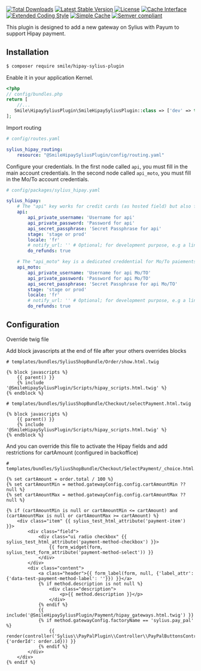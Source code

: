 [![Total Downloads](https://img.shields.io/packagist/dt/smile/hipay-sylius-plugin.svg?maxAge=86400)](https://packagist.org/packages/smile/hipay-sylius-plugin) [![Latest Stable Version](https://img.shields.io/packagist/v/smile/hipay-sylius-plugin.svg?maxAge=86400)](https://packagist.org/packages/smile/hipay-sylius-plugin) [![License](https://img.shields.io/packagist/l/smile/hipay-sylius-plugin.svg?maxAge=86400)](https://packagist.org/packages/smile/hipay-sylius-plugin) [![Cache Interface](https://img.shields.io/badge/CI-PSR6-orange.svg?maxAge=86400)](https://github.com/php-fig/cache) [![Extended Coding Style](https://img.shields.io/badge/ECS-PSR12-orange.svg?maxAge=86400)](https://www.php-fig.org/psr/psr-12/)  [![Simple Cache](https://img.shields.io/badge/SC-PSR16-orange.svg?maxAge=86400)](https://github.com/php-fig/simple-cache)
[![Semver compliant](https://img.shields.io/badge/Semver-2.0.0-yellow.svg?maxAge=86400)](https://semver.org/spec/v2.0.0.html) 



This plugin is designed to add a new gateway on Sylius with Payum to support Hipay payment.

## Installation 

```bash
$ composer require smile/hipay-sylius-plugin
```

Enable it in your application Kernel.

```php
<?php
// config/bundles.php
return [
    //...
   Smile\HipaySyliusPlugin\SmileHipaySyliusPlugin::class => ['dev' => true, 'test' => true],
];
```

Import routing

```yaml
# config/routes.yaml

sylius_hipay_routing:
    resource: "@SmileHipaySyliusPlugin/config/routing.yaml"
```

Configure your credentials.
In the first node called `api`, you must fill in the main account credentials.
In the second node called `api_moto`, you must fill in the Mo/To account credentials.

```yaml
# config/packages/sylius_hipay.yaml

sylius_hipay:
    # The "api" key works for credit cards (as hosted field) but also for paiement 3x/4x
    api:
        api_private_username: 'Username for api'
        api_private_password: 'Password for api'
        api_secret_passphrase: 'Secret Passphrase for api'
        stage: 'stage or prod'
        locale: 'fr'
        # notify_url: '' # Optional; for development purpose, e.g a link to a requestbin listener.
        do_refunds: true

    # The "api_moto" key is a dedicated creddential for Mo/To paiements
    api_moto:
        api_private_username: 'Username for api Mo/TO'
        api_private_password: 'Password for api Mo/TO'
        api_secret_passphrase: 'Secret Passphrase for api Mo/TO'
        stage: 'stage or prod'
        locale: 'fr'
        # notify_url: '' # Optional; for development purpose, e.g a link to a requestbin listener.
        do_refunds: true
```

## Configuration

Override twig file

Add block javascripts at the end of file after your others overrides blocks
```twig
# templates/bundles/SyliusShopBundle/Order/show.html.twig

{% block javascripts %}
    {{ parent() }}
    {% include '@SmileHipaySyliusPlugin/Scripts/hipay_scripts.html.twig' %}
{% endblock %}
```

```twig
# templates/bundles/SyliusShopBundle/Checkout/selectPayment.html.twig

{% block javascripts %}
    {{ parent() }}
    {% include '@SmileHipaySyliusPlugin/Scripts/hipay_scripts.html.twig' %}
{% endblock %}
```

And you can override this file to activate the Hipay fields and add restrictions for cartAmount (configured in backoffice)
```twig
# templates/bundles/SyliusShopBundle/Checkout/SelectPayment/_choice.html.twig

{% set cartAmount = order.total / 100 %}
{% set cartAmountMin = method.gatewayConfig.config.cartAmountMin ?? null %}
{% set cartAmountMax = method.gatewayConfig.config.cartAmountMax ?? null %}

{% if (cartAmountMin is null or cartAmountMin <= cartAmount) and (cartAmountMax is null or cartAmountMax >= cartAmount) %}
    <div class="item" {{ sylius_test_html_attribute('payment-item') }}>
        <div class="field">
            <div class="ui radio checkbox" {{ sylius_test_html_attribute('payment-method-checkbox') }}>
                {{ form_widget(form, sylius_test_form_attribute('payment-method-select')) }}
            </div>
        </div>
        <div class="content">
            <a class="header">{{ form_label(form, null, {'label_attr': {'data-test-payment-method-label': ''}}) }}</a>
            {% if method.description is not null %}
                <div class="description">
                    <p>{{ method.description }}</p>
                </div>
            {% endif %}
            {{ include('@SmileHipaySyliusPlugin/Payment/hipay_gateways.html.twig') }}
            {% if method.gatewayConfig.factoryName == 'sylius.pay_pal' %}
                {{ render(controller('Sylius\\PayPalPlugin\\Controller\\PayPalButtonsController:renderPaymentPageButtonsAction', {'orderId': order.id})) }}
            {% endif %}
        </div>
    </div>
{% endif %}
```
